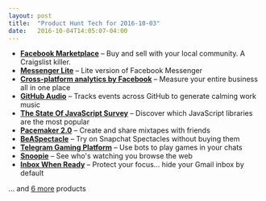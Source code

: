 ```yaml
---
layout: post
title:  "Product Hunt Tech for 2016-10-03"
date:   2016-10-04T14:05:07-04:00
---
```


* **[Facebook Marketplace](https://www.producthunt.com/tech/facebook-marketplace?utm_campaign=producthunt-api&utm_medium=api&utm_source=Application%3A+Daily+Digest+RSS+%28ID%3A+3202%29)** – Buy and sell with your local community. A Craigslist killer.
* **[Messenger Lite](https://www.producthunt.com/tech/messenger-lite?utm_campaign=producthunt-api&utm_medium=api&utm_source=Application%3A+Daily+Digest+RSS+%28ID%3A+3202%29)** – Lite version of Facebook Messenger
* **[Cross-platform analytics by Facebook](https://www.producthunt.com/tech/cross-platform-analytics-by-facebook?utm_campaign=producthunt-api&utm_medium=api&utm_source=Application%3A+Daily+Digest+RSS+%28ID%3A+3202%29)** – Measure your entire business all in one place
* **[GitHub Audio](https://www.producthunt.com/tech/github-audio?utm_campaign=producthunt-api&utm_medium=api&utm_source=Application%3A+Daily+Digest+RSS+%28ID%3A+3202%29)** – Tracks events across GitHub to generate calming work music
* **[The State Of JavaScript Survey](https://www.producthunt.com/tech/the-state-of-javascript-survey?utm_campaign=producthunt-api&utm_medium=api&utm_source=Application%3A+Daily+Digest+RSS+%28ID%3A+3202%29)** – Discover which JavaScript libraries are the most popular
* **[Pacemaker 2.0](https://www.producthunt.com/tech/pacemaker-2-0?utm_campaign=producthunt-api&utm_medium=api&utm_source=Application%3A+Daily+Digest+RSS+%28ID%3A+3202%29)** – Create and share mixtapes with friends
* **[BeASpectacle](https://www.producthunt.com/tech/beaspectacle?utm_campaign=producthunt-api&utm_medium=api&utm_source=Application%3A+Daily+Digest+RSS+%28ID%3A+3202%29)** – Try on Snapchat Spectacles without buying them
* **[Telegram Gaming Platform](https://www.producthunt.com/tech/telegram-gaming-platform?utm_campaign=producthunt-api&utm_medium=api&utm_source=Application%3A+Daily+Digest+RSS+%28ID%3A+3202%29)** – Use bots to play games in your chats
* **[Snoopie](https://www.producthunt.com/tech/snoopie?utm_campaign=producthunt-api&utm_medium=api&utm_source=Application%3A+Daily+Digest+RSS+%28ID%3A+3202%29)** – See who's watching you browse the web
* **[Inbox When Ready](https://www.producthunt.com/tech/inbox-when-ready?utm_campaign=producthunt-api&utm_medium=api&utm_source=Application%3A+Daily+Digest+RSS+%28ID%3A+3202%29)** – Protect your focus... hide your Gmail inbox by default

… and [6 more](https://www.producthunt.com/tech) products